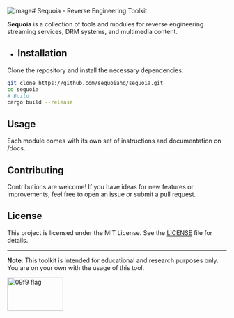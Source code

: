 ![image](https://github.com/user-attachments/assets/2f9118a5-7e07-4182-b8b7-679af9a360a9)# Sequoia - Reverse Engineering Toolkit 

**Sequoia** is a collection of tools and modules for reverse engineering streaming services, DRM systems, and multimedia content.

- ## Installation
Clone the repository and install the necessary dependencies:

```bash
git clone https://github.com/sequoiahq/sequoia.git
cd sequoia
# Build
cargo build --release
```

## Usage
Each module comes with its own set of instructions and documentation on /docs.

## Contributing
Contributions are welcome! If you have ideas for new features or improvements, feel free to open an issue or submit a pull request.

## License
This project is licensed under the MIT License. See the [LICENSE](LICENSE) file for details.

---

**Note**: This toolkit is intended for educational and research purposes only. You are on your own with the usage of this tool.

<img src="https://github.com/user-attachments/assets/3b10f43a-5304-4f9f-8690-d98eb56cc658" alt="09f9 flag" width="128" height="77" />
